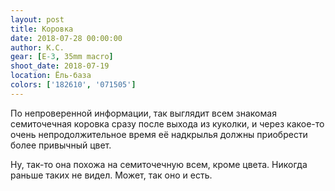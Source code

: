 ```yaml
---
layout: post
title: Коровка
date: 2018-07-28 00:00:00
author: К.С.
gear: [E-3, 35mm macro]
shoot_date: 2018-07-19
location: Ёль-база
colors: ['182610', '071505']
---
```

По непроверенной информации, так выглядит всем знакомая семиточечная коровка сразу после выхода из куколки, и через какое-то очень непродолжительное время её надкрылья должны приобрести более привычный цвет.

Ну, так-то она похожа на семиточечную всем, кроме цвета. Никогда раньше таких не видел. Может, так оно и есть.

